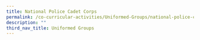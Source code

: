 ```yaml
---
title: National Police Cadet Corps
permalink: /co-curricular-activities/Uniformed-Groups/national-police-cadet-corps/
description: ""
third_nav_title: Uniformed Groups
---
```

